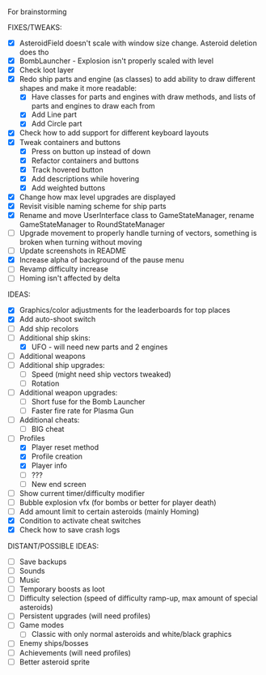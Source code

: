 For brainstorming

FIXES/TWEAKS:
- [x] AsteroidField doesn't scale with window size change. Asteroid deletion does tho
- [x] BombLauncher - Explosion isn't properly scaled with level
- [x] Check loot layer
- [x] Redo ship parts and engine (as classes) to add ability to draw different shapes and make it more readable:
    - [x] Have classes for parts and engines with draw methods, and lists of parts and engines to draw each from
    - [x] Add Line part
    - [x] Add Circle part
- [x] Check how to add support for different keyboard layouts
- [x] Tweak containers and buttons
    - [x] Press on button up instead of down
    - [x] Refactor containers and buttons
    - [x] Track hovered button
    - [x] Add descriptions while hovering
    - [x] Add weighted buttons
- [x] Change how max level upgrades are displayed
- [x] Revisit visible naming scheme for ship parts
- [x] Rename and move UserInterface class to GameStateManager, rename GameStateManager to RoundStateManager
- [ ] Upgrade movement to properly handle turning of vectors, something is broken when turning without moving
- [ ] Update screenshots in README
- [x] Increase alpha of background of the pause menu
- [ ] Revamp difficulty increase
- [ ] Homing isn't affected by delta

IDEAS:
- [x] Graphics/color adjustments for the leaderboards for top places
- [x] Add auto-shoot switch
- [ ] Add ship recolors
- [ ] Additional ship skins:
    - [x] UFO - will need new parts and 2 engines
- [ ] Additional weapons
- [ ] Additional ship upgrades:
    - [ ] Speed (might need ship vectors tweaked)
    - [ ] Rotation
- [ ] Additional weapon upgrades:
    - [ ] Short fuse for the Bomb Launcher
    - [ ] Faster fire rate for Plasma Gun
- [ ] Additional cheats:
    - [ ] BIG cheat
- [ ] Profiles
    - [x] Player reset method
    - [x] Profile creation
    - [x] Player info
    - [ ] ???
    - [ ] New end screen
- [ ] Show current timer/difficulty modifier
- [ ] Bubble explosion vfx (for bombs or better for player death)
- [ ] Add amount limit to certain asteroids (mainly Homing)
- [x] Condition to activate cheat switches
- [x] Check how to save crash logs

DISTANT/POSSIBLE IDEAS:
- [ ] Save backups
- [ ] Sounds
- [ ] Music
- [ ] Temporary boosts as loot
- [ ] Difficulty selection (speed of difficulty ramp-up, max amount of special asteroids)
- [ ] Persistent upgrades (will need profiles)
- [ ] Game modes 
    - [ ] Classic with only normal asteroids and white/black graphics
- [ ] Enemy ships/bosses
- [ ] Achievements (will need profiles)
- [ ] Better asteroid sprite
